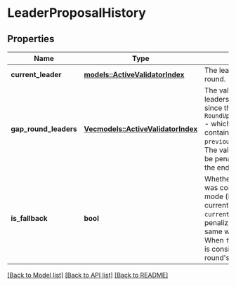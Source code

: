# LeaderProposalHistory

## Properties

Name | Type | Description | Notes
------------ | ------------- | ------------- | -------------
**current_leader** | [**models::ActiveValidatorIndex**](ActiveValidatorIndex.md) | The leader of the concluded round. | 
**gap_round_leaders** | [**Vec<models::ActiveValidatorIndex>**](ActiveValidatorIndex.md) | The validators which were leaders of the \"gap\" rounds (i.e. since the previous `RoundUpdateValidatorTransaction` - which means that this list will contain exactly `current.round - previous.round - 1` elements). The validators on this list should be penalized during emissions at the end of the epoch. | 
**is_fallback** | **bool** | Whether the concluded round was conducted in a \"fallback\" mode (i.e. indicating a fault of the current leader). When `true`, the `current_leader` should be penalized during emissions in the same way as `gap_round_leaders`. When `false`, the `current_leader` is considered to have made this round's proposal successfully. | 

[[Back to Model list]](../README.md#documentation-for-models) [[Back to API list]](../README.md#documentation-for-api-endpoints) [[Back to README]](../README.md)


